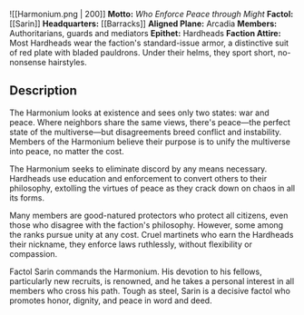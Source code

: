 ![[Harmonium.png | 200]]
**Motto:** *Who Enforce Peace through Might*
**Factol:** [[Sarin]]
**Headquarters:** [[Barracks]]
**Aligned Plane:** Arcadia
**Members:** Authoritarians, guards and mediators
**Epithet:** Hardheads
**Faction Attire:** Most Hardheads wear the faction's standard-issue armor, a distinctive suit of red plate with bladed pauldrons. Under their helms, they sport short, no-nonsense hairstyles.

## Description

The Harmonium looks at existence and sees only two states: war and peace. Where neighbors share the same views, there's peace—the perfect state of the multiverse—but disagreements breed conflict and instability. Members of the Harmonium believe their purpose is to unify the multiverse into peace, no matter the cost. 

The Harmonium seeks to eliminate discord by any means necessary. Hardheads use education and enforcement to convert others to their philosophy, extolling the virtues of peace as they crack down on chaos in all its forms. 

Many members are good-natured protectors who protect all citizens, even those who disagree with the faction's philosophy. However, some among the ranks pursue unity at any cost. Cruel martinets who earn the Hardheads their nickname, they enforce laws ruthlessly, without flexibility or compassion. 

Factol Sarin commands the Harmonium. His devotion to his fellows, particularly new recruits, is renowned, and he takes a personal interest in all members who cross his path. Tough as steel, Sarin is a decisive factol who promotes honor, dignity, and peace in word and deed.